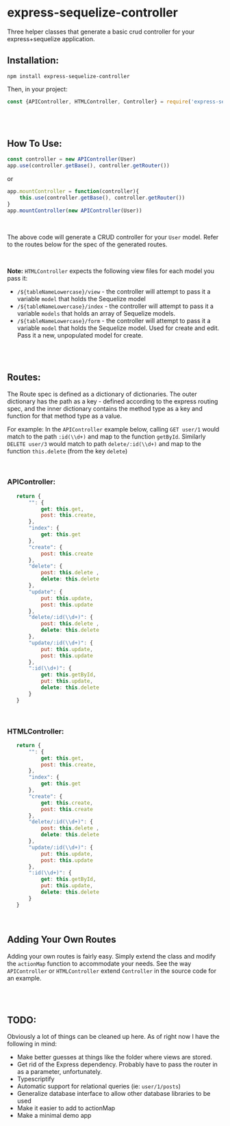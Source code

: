 # express-sequelize-controller
Three helper classes that generate a basic crud controller for your express+sequelize application.

## Installation:
`npm install express-sequelize-controller`
<br>

Then, in your project:
```javascript
const {APIController, HTMLController, Controller} = require('express-sequelize-controller')
```

<br>
<br>

## How To Use:
```javascript
const controller = new APIController(User)
app.use(controller.getBase(), controller.getRouter())
```
or

```javascript
app.mountController = function(controller){
    this.use(controller.getBase(), controller.getRouter())
}
app.mountController(new APIController(User))
```
<br>

The above code will generate a CRUD controller for your `User` model. Refer to the routes below for the spec of the generated routes.

<br>

<strong>Note:</strong> `HTMLController` expects the following view files for each model you pass it: 
- `/${tableNameLowercase}/view` - the controller will attempt to pass it a variable `model` that holds the Sequelize model
- `/${tableNameLowercase}/index` - the controller will attempt to pass it a variable `models` that holds an array of Sequelize models.
- `/${tableNameLowercase}/form` - the controller will attempt to pass it a variable `model` that holds the Sequelize model. Used for create and edit. Pass it a new, unpopulated model for create.


<br>
<br>

## Routes:
The Route spec is defined as a dictionary of dictionaries. The outer dictionary has the path as a key - defined according to the express routing spec, and the inner dictionary contains the method type as a key and function for that method type as a value.
<br>

For example: In the `APIController` example below, calling `GET user/1` would match to the path `:id(\\d+)` and map to the function `getById`. Similarly `DELETE user/3` would match to path `delete/:id(\\d+)` and map to the function `this.delete` (from the key `delete`)

<br>

### APIController:
 ```javascript
    return {
        "": {
            get: this.get,
            post: this.create,
        },
        "index": {
            get: this.get
        },
        "create": {
            post: this.create
        },
        "delete": { 
            post: this.delete ,
            delete: this.delete 
        },
        "update": { 
            put: this.update,
            post: this.update 
        },
        "delete/:id(\\d+)": { 
            post: this.delete ,
            delete: this.delete 
        },
        "update/:id(\\d+)": { 
            put: this.update,
            post: this.update 
        },
        ":id(\\d+)": {
            get: this.getById,
            put: this.update,
            delete: this.delete
        }
    }
```



<br>



### HTMLController:
 ```javascript
    return {
        "": {
            get: this.get,
            post: this.create,
        },
        "index": {
            get: this.get
        },
        "create": {
            get: this.create,
            post: this.create
        },
        "delete/:id(\\d+)": { 
            post: this.delete ,
            delete: this.delete 
        },
        "update/:id(\\d+)": { 
            put: this.update,
            post: this.update 
        },
        ":id(\\d+)": {
            get: this.getById,
            put: this.update,
            delete: this.delete
        }
    }
```
<br>

## Adding Your Own Routes
Adding your own routes is fairly easy. Simply extend the class and modify the `actionMap` function to accommodate your needs. See the way `APIController` or `HTMLController` extend `Controller` in the source code for an example.

<br>
<br>


## TODO:
Obviously a lot of things can be cleaned up here. As of right now I have the following in mind:
- Make better guesses at things like the folder where views are stored.
- Get rid of the Express dependency. Probably have to pass the router in as a parameter, unfortunately.
- Typescriptify
- Automatic support for relational queries (ie: `user/1/posts`)
- Generalize database interface to allow other database libraries to be used
- Make it easier to add to actionMap
- Make a minimal demo app